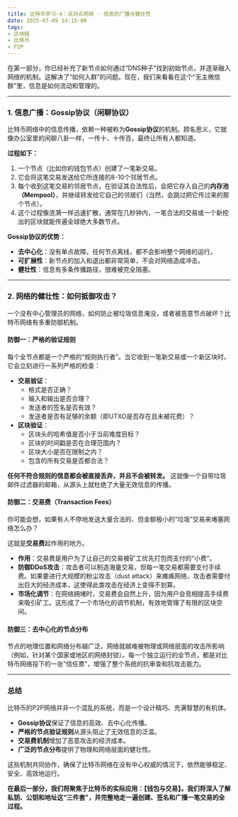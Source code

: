 ```yaml
---
title: 比特币学习-4：点对点网络 - 信息的广播与健壮性
date: 2025-07-09 14:15:00
tags:
- 区块链
- 比特币
- P2P
---
```


在第一部分，你已经补充了新节点如何通过“DNS种子”找到初始节点，并逐渐融入网络的机制。这解决了“如何入群”的问题。现在，我们来看看在这个“无主微信群”里，信息是如何流动和管理的。

---

### **1. 信息广播：Gossip协议（闲聊协议）**

比特币网络中的信息传播，依赖一种被称为**Gossip协议**的机制。顾名思义，它就像办公室里的闲聊八卦一样，一传十、十传百，最终让所有人都知道。

**过程如下：**

1.  一个节点（比如你的钱包节点）创建了一笔新交易。
2.  它会将这笔交易发送给它所连接的8-10个邻居节点。
3.  每个收到这笔交易的邻居节点，在验证其合法性后，会把它存入自己的**内存池（Mempool）**，并继续转发给它自己的邻居们（当然，会跳过把它传过来的那个节点）。
4.  这个过程像涟漪一样迅速扩散，通常在几秒钟内，一笔合法的交易或一个新挖出的区块就能传遍全球绝大多数节点。

**Gossip协议的优势：**

-   **去中心化**：没有单点故障。任何节点离线，都不会影响整个网络的运行。
-   **可扩展性**：新节点的加入和退出都非常简单，不会对网络造成冲击。
-   **健壮性**：信息有多条传播路径，很难被完全阻塞。

---

### **2. 网络的健壮性：如何抵御攻击？**

一个没有中心管理员的网络，如何防止被垃圾信息淹没，或者被恶意节点破坏？比特币网络有多重防御机制。

#### **防御一：严格的验证规则**

每个全节点都是一个严格的“规则执行者”。当它收到一笔新交易或一个新区块时，它会立刻进行一系列严格的检查：

-   **交易验证**：
    -   格式是否正确？
    -   输入和输出是否合理？
    -   发送者的签名是否有效？
    -   发送者是否有足够的余额（即UTXO是否存在且未被花费）？
-   **区块验证**：
    -   区块头的哈希值是否小于当前难度目标？
    -   区块的时间戳是否在合理范围内？
    -   区块大小是否在限制之内？
    -   包含的所有交易是否都合法？

**任何不符合规则的信息都会被直接丢弃，并且不会被转发。** 这就像一个自带垃圾邮件过滤器的邮箱，从源头上就杜绝了大量无效信息的传播。

#### **防御二：交易费（Transaction Fees）**

你可能会想，如果有人不停地发送大量合法的、但金额极小的“垃圾”交易来堵塞网络怎么办？

这就是**交易费**起作用的地方。

-   **作用**：交易费是用户为了让自己的交易被矿工优先打包而支付的“小费”。
-   **防御DDoS攻击**：攻击者可以制造海量交易，但每一笔交易都需要支付手续费。如果要进行大规模的粉尘攻击（dust attack）来瘫痪网络，攻击者需要付出巨大的经济成本，这使得此类攻击在经济上变得不划算。
-   **市场化调节**：在网络拥堵时，交易费会自然上升，因为用户会竞相提高手续费来吸引矿工。这形成了一个市场化的调节机制，有效地管理了有限的区块空间。

#### **防御三：去中心化的节点分布**

节点的地理位置和网络分布越广泛，网络就越难被物理或网络层面的攻击所影响（例如，针对某个国家或地区的网络封锁）。每一个独立运行的全节点，都是对比特币网络投下的一张“信任票”，增强了整个系统的抗审查和抗攻击能力。

---

### **总结**

比特币的P2P网络并非一个混乱的系统，而是一个设计精巧、充满智慧的有机体。

-   **Gossip协议**保证了信息的高效、去中心化传播。
-   **严格的节点验证规则**从源头阻止了无效信息的泛滥。
-   **交易费机制**增加了恶意攻击的经济成本。
-   **广泛的节点分布**提供了物理和网络层面的健壮性。

这些机制共同协作，确保了比特币网络在没有中心权威的情况下，依然能够稳定、安全、高效地运行。

**在最后一部分，我们将聚焦于比特币的实际应用：【钱包与交易】。我们将深入了解私钥、公钥和地址这“三件套”，并完整地走一遍创建、签名和广播一笔交易的全过程。** 
